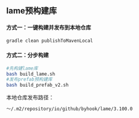 ## lame预构建库

#### 方式一：一键构建并发布到本地仓库

````bash
gradle clean publishToMavenLocal
````

#### 方式二：分步构建

````bash
#先构建lame库
bash build_lame.sh
#发布prefab预构建库
bash build_prefab_v2.sh
````

本地仓库发布路径：
````bash
～/.m2/repository/io/github/byhook/lame/3.100.0
````